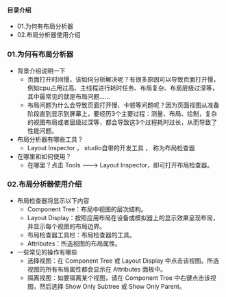 #### 目录介绍
- 01.为何有布局分析器
- 02.布局分析器使用介绍



### 01.为何有布局分析器
- 背景介绍说明一下
    - 页面打开时间慢，该如何分析解决呢？有很多原因可以导致页面打开慢，例如cpu占用过高、主线程进行耗时任务、布局复杂、布局层级过深等，其中最常见的就是布局问题……
    - 布局问题为什么会导致页面打开慢、卡顿等问题呢？因为页面视图从准备阶段直到显示到屏幕上，要经历3个主要过程：测量、布局、绘制，复杂的视图布局或者层级过深等，都会导致这3个过程耗时过长，从而导致了性能问题。
- 布局分析器有哪些工具？
    - Layout Inspector ， studio自带的开发工具 ， 称为布局检查器
- 在哪里和如何使用？
    - 在哪里？点击 Tools ---> Layout Inspector，即可打开布局检查器。


### 02.布局分析器使用介绍
- 布局检查器将显示以下内容
    - Component Tree：布局中视图的层次结构。
    - Layout Display：按照应用布局在设备或模拟器上的显示效果呈现布局，并显示每个视图的布局边界。
    - 布局检查器工具栏：布局检查器的工具。
    - Attributes：所选视图的布局属性。
- 一些常见的操作有哪些
    - 选择视图：在 Component Tree 或 Layout Display 中点击该视图。所选视图的所有布局属性都会显示在 Attributes 面板中。
    - 隔离视图：如要隔离某个视图，请在 Component Tree 中右键点击该视图，然后选择 Show Only Subtree 或 Show Only Parent。











